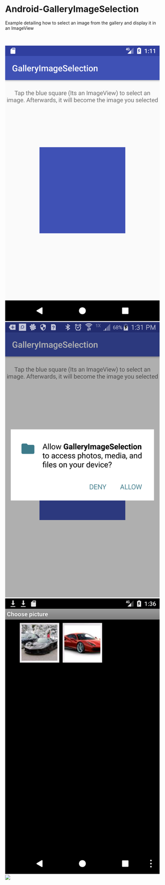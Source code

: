 # Android-GalleryImageSelection
Example detailing how to select an image from the gallery and display it in an ImageView

<br/>
<br/>


<img src="MainActivity_Screen.png" width="500" width="300"/>
<br/>

<img src="galleryimageselection_permission.png" width="500" width="300"/>
<br/>

<img src="Gallery.png" width="500" width="300"/>
<br/>

<img src="MainActivity_AfterSelection" width="500" width="300"/>
